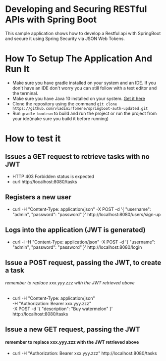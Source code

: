 # Developing and Securing RESTful APIs with Spring Boot
This sample application shows how to develop a Restful api with
SpringBoot and secure it using Spring Security via JSON Web Tokens.

# How To Setup The Application And Run It
* Make sure you have gradle installed on your system and an IDE. If 
you don't have an IDE don't worry you can still follow with a text editor and 
the terminal.
* Make sure you have Java 10 installed on your system. [Get it here](http://www.oracle.com/technetwork/java/javase/downloads/jdk10-downloads-4416644.html)
* Clone the repository using the command `git clone https://github.com/vladimirfomene/springboot-auth-updated.git`
* Run `gradle bootrun` to build and run the project or run the project from your ide(make sure you build it before running)

# How to test it

## Issues a GET request to retrieve tasks with no JWT
 - HTTP 403 Forbidden status is expected
 - curl http://localhost:8080/tasks

## Registers a new user
 - curl -H "Content-Type: application/json" -X POST -d '{
    "username": "admin",
    "password": "password"
}' http://localhost:8080/users/sign-up

## Logs into the application (JWT is generated)
 - curl -i -H "Content-Type: application/json" -X POST -d '{
    "username": "admin",
    "password": "password"
}' http://localhost:8080/login

## Issue a POST request, passing the JWT, to create a task
###### remember to replace xxx.yyy.zzz with the JWT retrieved above
 - curl -H "Content-Type: application/json" \
-H "Authorization: Bearer xxx.yyy.zzz" \
-X POST -d '{
    "description": "Buy watermelon"
}'  http://localhost:8080/tasks

## Issue a new GET request, passing the JWT
#### remember to replace xxx.yyy.zzz with the JWT retrieved above
 - curl -H "Authorization: Bearer xxx.yyy.zzz" http://localhost:8080/tasks

